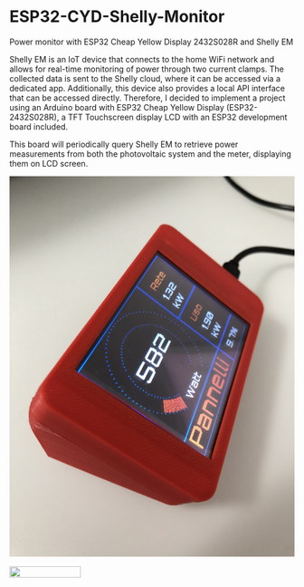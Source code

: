 # ESP32-CYD-Shelly-Monitor
Power monitor with ESP32 Cheap Yellow Display 2432S028R and Shelly EM

Shelly EM is an IoT device that connects to the home WiFi network and allows for real-time monitoring of power through two current clamps. The collected data is sent to the Shelly cloud, where it can be accessed via a dedicated app. Additionally, this device also provides a local API interface that can be accessed directly. Therefore, I decided to implement a project using an Arduino board with ESP32 Cheap Yellow Display (ESP32-2432S028R), a TFT Touchscreen display LCD with an ESP32 development board included. 

This board will periodically query Shelly EM to retrieve power measurements from both the photovoltaic system and the meter, displaying them on LCD screen.


![alt text](https://github.com/Thinking-Head/ESP32-CYD-Shelly-Monitor/blob/main/pics/IMG_4521-min.jpg?raw=true)

<img src="https://github.com/user-attachments/assets/302a1624-cace-4747-adf0-6aba08cff229" width=50% height=50%>


